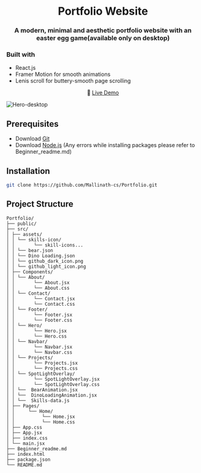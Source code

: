 <h1 align="center">Portfolio Website</h1>
<h3 align="center">A modern, minimal and aesthetic portfolio website with an easter egg game(available only on desktop)</h3>

### Built with 
- React.js  
- Framer Motion for smooth animations  
- Lenis scroll for buttery-smooth page scrolling
<p align="center">
  🔗 <a href="https://mallinath-portfolio.netlify.app/" target="_blank">Live Demo</a>
</p>
<img alt="Hero-desktop" src="https://github.com/user-attachments/assets/ebb0badf-d302-4d09-8199-8c7af35c76c9" />

## Prerequisites
- Download <a href="https://git-scm.com/downloads" target="_blank">Git</a>
- Download <a href="https://nodejs.org/en/download" target="_blank">Node.js</a> (Any errors while installing packages please refer to Beginner_readme.md)

## Installation
```bash
git clone https://github.com/Mallinath-cs/Portfolio.git
```

## Project Structure
```
Portfolio/
├── public/
├── src/
│ ├── assets/
│ │ └── skills-icon/
│ │       └── skill-icons...
│ │ └── bear.json
│ │ └── Dino Loading.json
│ │ └── github_dark_icon.png
│ │ └── github_light_icon.png
│ ├── Components/
│ │ └── About/
│ │       └── About.jsx
│ │       └── About.css
│ │ └── Contact/
│ │       └── Contact.jsx
│ │       └── Contact.css
│ │ └── Footer/
│ │       └── Footer.jsx
│ │       └── Footer.css
│ │ └── Hero/
│ │       └── Hero.jsx
│ │       └── Hero.css
│ │ └── Navbar/
│ │       └── Navbar.jsx
│ │       └── Navbar.css
│ │ └── Projects/
│ │       └── Projects.jsx
│ │       └── Projects.css
│ │ └── SpotLightOverlay/
│ │       └── SpotLightOverlay.jsx
│ │       └── SpotLightOverlay.css
│ │ └──  BearAnimation.jsx
│ │ └──  DinoLoadingAnimation.jsx
│ │ └──  Skills-data.js
│ ├── Pages/
│ │     └── Home/
│ │          └── Home.jsx
│ │          └── Home.css
│ ├── App.css
│ ├── App.jsx
│ ├── index.css
│ └── main.jsx
├── Beginner_readme.md
├── index.html
├── package.json
└── README.md
```
